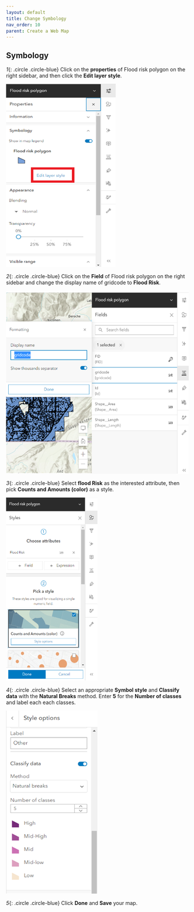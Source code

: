 ```yaml
---
layout: default
title: Change Symbology
nav_order: 10
parent: Create a Web Map
---
```


## Symbology

*1*{: .circle .circle-blue} Click on the **properties** of Flood risk polygon on the right sidebar, and then click the **Edit layer style**.

<img src="content/images/Edit_symbology.png" alt="fig1" style="height: 500px; width:300px;"/>

*2*{: .circle .circle-blue} Click on the **Field** of Flood risk polygon on the right sidebar and change the display name of gridcode to **Flood Risk**.

<img src="content/images/change_field_name.png" alt="fig1" style="height: 500px; width:500px;"/>

*3*{: .circle .circle-blue} Select **flood Risk** as the interested attribute, then pick **Counts and Amounts (color)** as a style.

<img src="content/images/attribute_sym.png" alt="fig1" style="height: 500px; width:250px;"/>

*4*{: .circle .circle-blue} Select an appropriate **Symbol style** and **Classify data** with the **Natural Breaks** method. Enter **5** for the **Number of classes** and label each each classes.

<img src="content/images/label.png" alt="fig1" style="height: 500px; width:250px;"/>

*5*{: .circle .circle-blue} Click **Done** and **Save** your map.